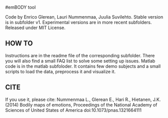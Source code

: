 #emBODY tool

Code by Enrico Glerean, Lauri Nummenmaa, Juulia Suvilehto. Stable version is in subfolder v1. Experimental versions are in more recent subfolders. Released under MIT License.

## HOW TO 
Instructions are in the readme file of the corresponding subfolder. There you will also find a small FAQ list to solve some setting up issues. Matlab code is in the matlab subfoloder. It contains few demo subjects and a small scripts to load the data, preprocess it and visualize it.


## CITE
If you use it, please cite: 
Nummenmaa L., Glerean E., Hari R., Hietanen, J.K. (2014) 
Bodily maps of emotions, Proceedings of the National Academy of Sciences of United States of America doi:10.1073/pnas.1321664111 
